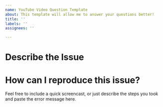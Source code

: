 ```yaml
---
name: YouTube Video Question Template
about: This template will allow me to answer your questions better!
title: ''
labels: ''
assignees: ''

---
```


# Describe the Issue

# How can I reproduce this issue?

Feel free to include a quick screencast, or just describe the steps you took and paste the error message here.
